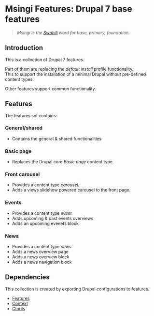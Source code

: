 Msingi Features: Drupal 7 base features
=======================================
> _Msingi is the [Swahili](http://en.bab.la/dictionary/swahili-english/msingi) word for base, primary, foundation._

Introduction
------------
This is a collection of Drupal 7 features.

Part of them are replacing the _default install_ profile functionality.  
This to support the installation of a minimal Drupal without pre-defined content types.

Other features support common functionality.


Features
--------
The features set contains:

### General/shared
* Contains the general & shared functionalities

### Basic page
* Replaces the Drupal core _Basic page_ content type.

### Front carousel
* Provides a content type _carousel_.
* Adds a views slidehow powered carousel to the front page.

### Events
* Provides a content type _event_
* Adds upcoming & past events overviews
* Adds an upcoming evenets block

### News
* Provides a content type _news_
* Adds a news overview page
* Adds a news overview block
* Adds a news navigation block



Dependencies
------------
This collection is created by exporting Drupal configurations to features.

* [Features](http://drupal.org/project/features)
* [Context](http://drupal.org/project/context)
* [Ctools](http://drupal.org/project/ctools)
